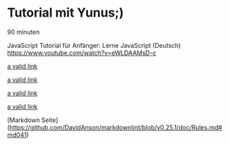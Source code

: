 # Tutorial mit Yunus;)

90 minuten

JavaScript Tutorial für Anfänger: Lerne JavaScript (Deutsch)
https://www.youtube.com/watch?v=eWLDAAMsD-c

[a valid link](https://icon-sets.iconify.design/mdi-light/label/)

[a valid link](https://getmdl.io/components/index.html#lists-section)

[a valid link](https://jan-czok.gitbook.io/javascript/decisions)

[a valid link](https://www.w3schools.com/js/js_if_else.asp)

[Markdown Seite] (https://github.com/DavidAnson/markdownlint/blob/v0.25.1/doc/Rules.md#md041)